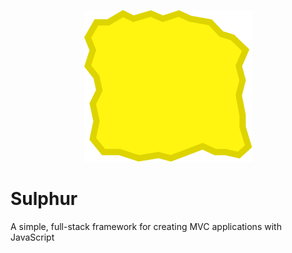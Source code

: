 <p align="center">
  <img src="./logo.svg" alt="sulphur logo" />
</p>

# Sulphur
A simple, full-stack framework for creating MVC applications with JavaScript
